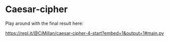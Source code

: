 # Caesar-cipher

Play around with the final result here:

https://repl.it/@CiMillan/caesar-cipher-4-start?embed=1&output=1#main.py
